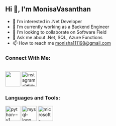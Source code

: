 ##  Hi 👋, I'm MonisaVasanthan

- 👀 I’m interested in .Net Developer
- 🌱 I’m currently working as a Backend Engineer
- 💞️ I’m looking to collaborate on Software Field
- 💬 Ask me about .Net, SQL, Azure Functions
- 📫 How to reach me monisha111198@gmail.com
### Connect With Me:
<br /> [<img width="48" height="48" src="https://img.icons8.com/color/48/linkedin.png">](https://www.linkedin.com/in/monisa-vasanthan-1622a6253) [<img width="48" height="48" src="https://img.icons8.com/color/48/instagram-new--v1.png" alt="instagram-new--v1"/>](https://www.instagram.com/vasanthan_ravir/)
### Languages and Tools:
<img width="48" height="48" src="https://img.icons8.com/color/48/python--v1.png" alt="python--v1"/> <img width="48" height="48" src="https://img.icons8.com/fluency/48/mysql-logo.png" alt="mysql-logo"/> <img width="48" height="48" src="https://img.icons8.com/color/48/microsoft-excel-2019--v1.png" alt="microsoft-excel-2019--v1"/> 
